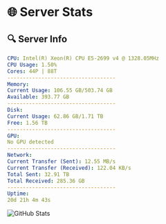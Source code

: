 # 🌐 Server Stats
## 🔍 Server Info
```yaml
CPU: Intel(R) Xeon(R) CPU E5-2699 v4 @ 1328.05MHz
CPU Usage: 1.50%
Cores: 44P | 88T
-----------------------------------
Memory:
Current Usage: 106.55 GB/503.74 GB
Available: 393.77 GB
-----------------------------------
Disk:
Current Usage: 62.86 GB/1.71 TB
Free: 1.56 TB
-----------------------------------
GPU:
No GPU detected
-----------------------------------
Network:
Current Transfer (Sent): 12.55 MB/s
Current Transfer (Received): 122.04 KB/s
Total Sent: 32.91 TB
Total Received: 285.36 GB
-----------------------------------
Uptime:
20d 21h 4m 43s
```
![GitHub Stats](https://img.shields.io/badge/Updated-2025-03-28_18:27:32-blue)